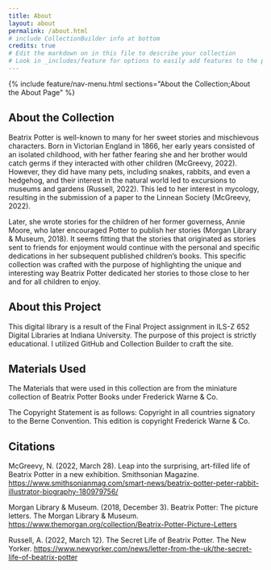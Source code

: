 ```yaml
---
title: About
layout: about
permalink: /about.html
# include CollectionBuilder info at bottom
credits: true
# Edit the markdown on in this file to describe your collection
# Look in _includes/feature for options to easily add features to the page
---
```


{% include feature/nav-menu.html sections="About the Collection;About the About Page" %}

## About the Collection

Beatrix Potter is well-known to many for her sweet stories and mischievous characters. Born in Victorian England in 1866, her early years consisted of an isolated childhood, with her father fearing she and her brother would catch germs if they interacted with other children (McGreevy, 2022). However, they did have many pets, including snakes, rabbits, and even a hedgehog, and their interest in the natural world led to excursions to museums and gardens (Russell, 2022). This led to her interest in mycology, resulting in the submission of a paper to the Linnean Society (McGreevy, 2022). 

Later, she wrote stories for the children of her former governess, Annie Moore, who later encouraged Potter to publish her stories (Morgan Library & Museum, 2018). It seems fitting that the stories that originated as stories sent to friends for enjoyment would continue with the personal and specific dedications in her subsequent published children’s books. This specific collection was crafted with the purpose of highlighting the unique and interesting way Beatrix Potter dedicated her stories to those close to her and for all children to enjoy. 

## About this Project 
This digital library is a result of the Final Project assignment in ILS-Z 652 Digital Libraries at Indiana University. The purpose of this project is strictly educational. I utilized GitHub and Collection Builder to craft the site. 

## Materials Used 
The Materials that were used in this collection are from the miniature collection of Beatrix Potter Books under Frederick Warne & Co. 

The Copyright Statement is as follows: Copyright in all countries signatory to the Berne Convention. This edition is copyright Frederick Warne & Co.  

## Citations 
McGreevy, N. (2022, March 28). Leap into the surprising, art-filled life of Beatrix Potter in a new exhibition. Smithsonian Magazine. https://www.smithsonianmag.com/smart-news/beatrix-potter-peter-rabbit-illustrator-biography-180979756/ 

Morgan Library & Museum. (2018, December 3). Beatrix Potter: The picture letters. The Morgan Library & Museum. https://www.themorgan.org/collection/Beatrix-Potter-Picture-Letters 

Russell, A. (2022, March 12). The Secret Life of Beatrix Potter. The New Yorker. https://www.newyorker.com/news/letter-from-the-uk/the-secret-life-of-beatrix-potter
